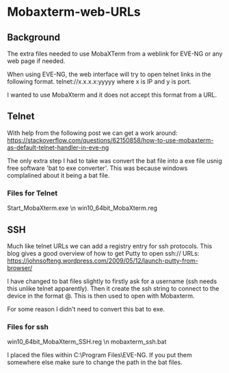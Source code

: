 # Mobaxterm-web-URLs

## Background
The extra files needed to use MobaXTerm from a weblink for EVE-NG or any web page if needed. 

When using EVE-NG, the web interface will try to open telnet links in the following format. telnet://x.x.x.x:yyyyy where x is IP and y is port.

I wanted to use MobaXterm and it does not accept this format from a URL.

## Telnet
With help from the following post we can get a work around:
https://stackoverflow.com/questions/62150858/how-to-use-mobaxterm-as-default-telnet-handler-in-eve-ng

The only extra step I had to take was convert the bat file into a exe file usnig free software 'bat to exe converter'. This was because windows complalined about it being a bat file.

### Files for Telnet
Start_MobaXterm.exe \n
win10_64bit_MobaXterm.reg

## SSH
Much like telnet URLs we can add a registry entry for ssh protocols. 
This blog gives a good overview of how to get Putty to open ssh:// URLs: 
https://johnsofteng.wordpress.com/2009/05/12/launch-putty-from-browser/

I have changed to bat files slightly to firstly ask for a username (ssh needs this unlike telnet apparently). Then it create the ssh string to connect to the device in the format <username>@<ip addresss>. This is then used to open with Mobaxterm.
  
For some reason I didn't need to convert this bat to exe.

### Files for ssh
win10_64bit_MobaXterm_SSH.reg \n
mobaxterm_ssh.bat

I placed the files within C:\Program Files\EVE-NG. If you put them somewhere else make sure to change the path in the bat files.
